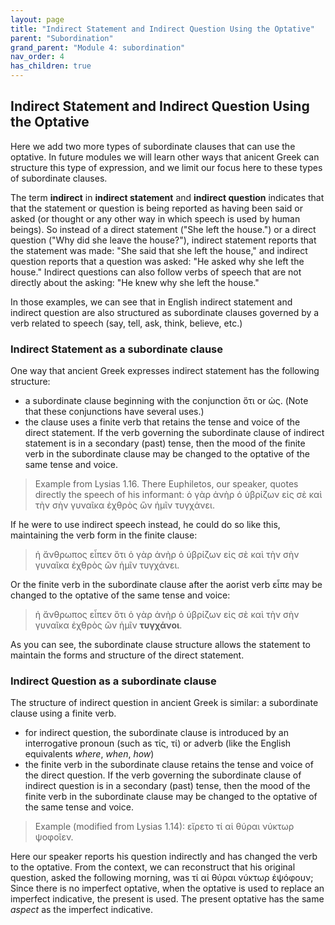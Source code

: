 ```yaml
---
layout: page
title: "Indirect Statement and Indirect Question Using the Optative"
parent: "Subordination"
grand_parent: "Module 4: subordination"
nav_order: 4
has_children: true
---
```


## Indirect Statement and Indirect Question Using the Optative

Here we add two more types of subordinate clauses that can use the optative. In future modules we will learn other ways that anicent Greek can structure this type of expression, and we limit our focus here to these types of subordinate clauses.

The term **indirect** in **indirect statement** and **indirect question** indicates that that the statement or question is being reported as having been said or asked (or thought or any other way in which speech is used by human beings). So instead of a direct statement ("She left the house.") or a direct question ("Why did she leave the house?"), indirect statement reports that the statement was made: "She said that she left the house," and indirect question reports that a question was asked: "He asked why she left the house." Indirect questions can also follow verbs of speech that are not directly about the asking: "He knew why she left the house."

In those examples, we can see that in English indirect statement and indirect question are also structured as subordinate clauses governed by a verb related to speech (say, tell, ask, think, believe, etc.)

### Indirect Statement as a subordinate clause

One way that ancient Greek expresses indirect statement has the following structure:
- a subordinate clause beginning with the conjunction ὅτι or ὡς. (Note that these conjunctions have several uses.)
- the clause uses a finite verb that retains the tense and voice of the direct statement. If the verb governing the subordinate clause of indirect statement is in a secondary (past) tense, then the mood of the finite verb in the subordinate clause may be changed to the optative of the same tense and voice. 

> Example from Lysias 1.16. There Euphiletos, our speaker, quotes directly the speech of his informant:
> ὁ γὰρ ἀνὴρ ὁ ὑβρίζων εἰς σὲ καὶ τὴν σὴν γυναῖκα ἐχθρὸς ὢν ἡμῖν τυγχάνει.

If he were to use indirect speech instead, he could do so like this, maintaining the verb form in the finite clause:
> ἡ ἄνθρωπος εἶπεν ὅτι ὁ γὰρ ἀνὴρ ὁ ὑβρίζων εἰς σὲ καὶ τὴν σὴν γυναῖκα ἐχθρὸς ὢν ἡμῖν τυγχάνει.

Or the finite verb in the subordinate clause after the aorist verb εἶπε may be changed to the optative of the same tense and voice:
> ἡ ἄνθρωπος εἶπεν ὅτι ὁ γὰρ ἀνὴρ ὁ ὑβρίζων εἰς σὲ καὶ τὴν σὴν γυναῖκα ἐχθρὸς ὢν ἡμῖν **τυγχάνοι**.

As you can see, the subordinate clause structure allows the statement to maintain the forms and structure of the direct statement.

### Indirect Question as a subordinate clause

The structure of indirect question in ancient Greek is similar: a subordinate clause using a finite verb.
- for indirect question, the subordinate clause is introduced by an interrogative pronoun (such as τίς, τί) or adverb (like the English equivalents *where*, *when*, *how*)
- the finite verb in the subordinate clause retains the tense and voice of the direct question. If the verb governing the subordinate clause of indirect question is in a secondary (past) tense, then the mood of the finite verb in the subordinate clause may be changed to the optative of the same tense and voice.

> Example (modified from Lysias 1.14): εἴρετο τί αἱ θύραι νύκτωρ ψοφοῖεν.

Here our speaker reports his question indirectly and has changed the verb to the optative. From the context, we can reconstruct that his original question, asked the following morning, was τί αἱ θύραι νύκτωρ ἐψόφουν; Since there is no imperfect optative, when the optative is used to replace an imperfect indicative, the present is used. The present optative has the same *aspect* as the imperfect indicative.
